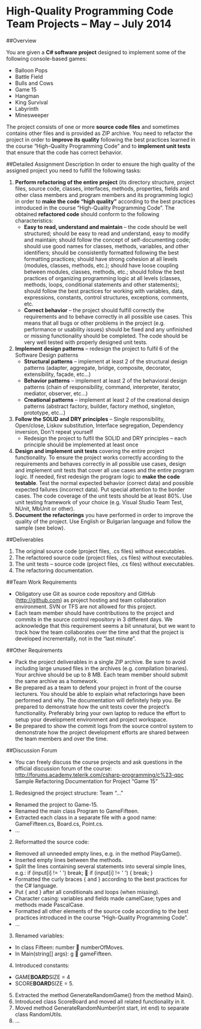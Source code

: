 # High-Quality Programming Code <br/>Team Projects – May – July 2014

##Overview

You are given a **C# software project** designed to implement some of the following console-based games:
* Balloon Pops
* Battle Field
* Bulls and Cows
* Game 15
* Hangman
* King Survival
* Labyrinth
* Minesweeper 

The project consists of one or more **source code files** and sometimes contains other files and is provided as ZIP archive. You need to refactor the project in order to **improve its quality** following the best practices learned in the course “High-Quality Programming Code” and to **implement unit tests** that ensure that the code has correct behavior.

##Detailed Assignment Description
In order to ensure the high quality of the assigned project you need to fulfill the following tasks:
1. **Perform refactoring of the entire project** (its directory structure, project files, source code, classes, interfaces, methods, properties, fields and other class members and program members and its programming logic) in order to **make the code “high quality”** according to the best practices introduced in the course “High-Quality Programming Code”. The obtained **refactored code** should conform to the following characteristics:
    * **Easy to read, understand and maintain** – the code should be well structured; should be easy to read and understand, easy to modify and maintain; should follow the concept of self-documenting code; should use good names for classes, methods, variables, and other identifiers; should be consistently formatted following the best formatting practices; should have strong cohesion at all levels (modules, classes, methods, etc.); should have loose coupling between modules, classes, methods, etc.; should follow the best practices of organizing programming logic at all levels (classes, methods, loops, conditional statements and other statements); should follow the best practices for working with variables, data, expressions, constants, control structures, exceptions, comments, etc.
    * **Correct behavior** – the project should fulfill correctly the requirements and to behave correctly in all possible use cases. This means that all bugs or other problems in the project (e.g. performance or usability issues) should be fixed and any unfinished or missing functionality should be completed. The code should be very well tested with properly designed unit tests.
2. **Implement design patterns** – redesign the project to fulfil 6 of the Software Design patterns
    * **Structural patterns** – implement at least 2 of the structural design patterns (adapter, aggregate, bridge, composite, decorator, extensibility, façade, etc…)
    * **Behavior patterns** – implement at least 2 of the behavioral design patterns (chain of responsibility, command, interpreter, iterator, mediator, observer, etc…)
    * **Creational patterns** – implement at least 2 of the creational design patterns (abstract factory,
builder, factory method, singleton, prototype, etc…)
3. **Follow the SOLID and DRY principles** – Single responsibility, Open/close, Liskov substitution,
Interface segregation, Dependency inversion, Don't repeat yourself
    * Redesign the project to fulfil the SOLID and DRY principles – each principle should be implemented
at least once
4. **Design and implement unit tests** covering the entire project functionality. To ensure the project
works correctly according to the requirements and behaves correctly in all possible use cases, design
and implement unit tests that cover all use cases and the entire program logic. If needed, first
redesign the program logic to **make the code testable**. Test the normal expected behavior (correct
data) and possible expected failures (incorrect data). Put special attention to the border cases. The
code coverage of the unit tests should be at least 80%. Use unit testing framework of your choice
(e.g. Visual Studio Team Test, NUnit, MbUnit or other).
5. **Document the refactorings** you have performed in order to improve the quality of the project. Use
English or Bulgarian language and follow the sample (see below).

##Deliverables
1. The original source code (project files, .cs files) without executables.
2. The refactored source code (project files, .cs files) without executables.
3. The unit tests – source code (project files, .cs files) without executables.
4. The refactoring documentation.

##Team Work Requirements
* Obligatory use Git as source code repository and GitHub (http://github.com) as project hosting and
team collaboration environment. SVN or TFS are not allowed for this project.
* Each team member should have contributions to the project and commits in the source control
repository in 3 different days. We acknowledge that this requirement seems a bit unnatural, but
we want to track how the team collaborates over the time and that the project is developed
incrementally, not in the “last minute”.

##Other Requirements
* Pack the project deliverables in a single ZIP archive. Be sure to avoid including large unused files in
the archives (e.g. compilation binaries). Your archive should be up to 8 MB. Each team member
should submit the same archive as a homework.
* Be prepared as a team to defend your project in front of the course lecturers. You should be able
to explain what refactorings have been performed and why. The documentation will definitely help
you. Be prepared to demonstrate how the unit tests cover the project’s functionality. Preferably
bring your own laptop to reduce the effort to setup your development environment and project
workspace.
* Be prepared to show the commit logs from the source control system to demonstrate how the
project development efforts are shared between the team members and over the time.

##Discussion Forum
* You can freely discuss the course projects and ask questions in the official discussion forum of the course: http://forums.academy.telerik.com/csharp-programming/c%23-qpc
Sample Refactoring Documentation for Project “Game 15”
1. Redesigned the project structure: Team “…”
* Renamed the project to Game-15.
* Renamed the main class Program to GameFifteen.
* Extracted each class in a separate file with a good name: GameFifteen.cs, Board.cs, Point.cs.
* …
2. Reformatted the source code:
* Removed all unneeded empty lines, e.g. in the method PlayGame().
* Inserted empty lines between the methods.
* Split the lines containing several statements into several simple lines, e.g.:
if (input[i] != ' ') break;

if (input[i] != ' ')
{
break;
}
* Formatted the curly braces { and } according to the best practices for the C# language.
* Put { and } after all conditionals and loops (when missing).
* Character casing: variables and fields made camelCase; types and methods made PascalCase.
* Formatted all other elements of the source code according to the best practices introduced in the course “High-Quality Programming Code”.
* …
3. Renamed variables:
* In class Fifteen: number  numberOfMoves.
* In Main(string[] args): g  gameFifteen.
4. Introduced constants:
* GAME**BOARD**SIZE = 4
* SCORE**BOARD**SIZE = 5.
5. Extracted the method GenerateRandomGame() from the method Main().
6. Introduced class ScoreBoard and moved all related functionality in it.
7. Moved method GenerateRandomNumber(int start, int end) to separate class RandomUtils.
8. …

